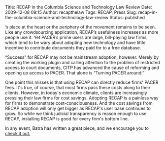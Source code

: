 Title: RECAP in the Columbia Science and Technology Law Review
Date: 2009-12-08 09:15
Author: recapthelaw
Tags: RECAP, Press
Slug: recap-in-the-columbia-science-and-technology-law-review
Status: published

’s place at the heart or the periphery of the movement remains to be
seen. Like any crowdsourcing application, RECAP’s usefulness increases
as more people use it. Yet PACER’s prime users are large, bill-paying
law firms, which tend to be wary about adopting new technology and have
little incentive to contribute documents they paid for to a free
database.

“Success” for RECAP may not be mainstream adoption, however. Merely by
creating the working plugin and calling attention to the problem of
restricted access to court documents, CITP has advanced the cause of
reforming and opening up access to PACER. That alone is “Turning PACER
around.”

</blockquote>
One point this misses is that using RECAP can directly reduce firms'
PACER fees. It's true, of course, that most firms pass these costs along
to their clients. However, in today's economic climate, clients are
increasingly pressing their law firms for cost savings. Adopting RECAP
is a painless way for firms to demonstrate cost-consciousness. And the
cost savings from RECAP adoption will only get bigger as RECAP's user
base continues to grow. So while we think judicial transparency is
reason enough to use RECAP, installing RECAP is good for every firm's
bottom line.

In any event, Batra has written a great piece, and we encourage you to
[check it
out.](http://www.stlr.org/2009/12/recap-attempts-to-turn-pacer-around/)

